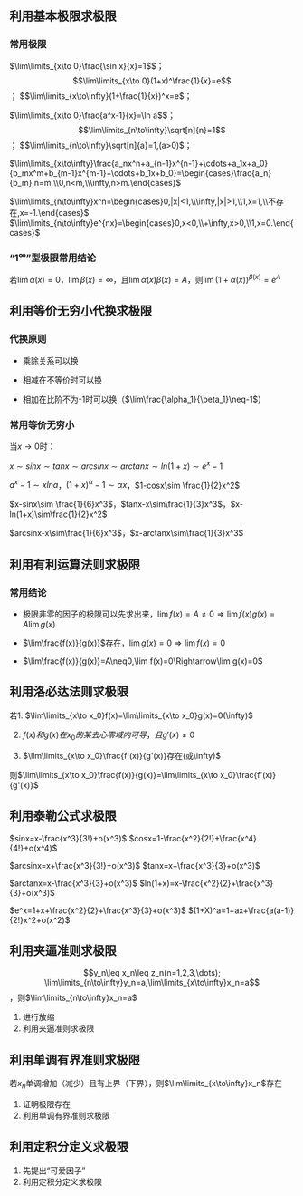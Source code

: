 ## 利用基本极限求极限

### 常用极限

$\lim\limits_{x\to 0}\frac{\sin x}{x}=1$$；	$$\lim\limits_{x\to 0}(1+x)^\frac{1}{x}=e$$；	$$\lim\limits_{x\to\infty}(1+\frac{1}{x})^x=e$；

$\lim\limits_{x\to 0}\frac{a^x-1}{x}=\ln a$$；	$$\lim\limits_{n\to\infty}\sqrt[n]{n}=1$$；	$$\lim\limits_{n\to\infty}\sqrt[n]{a}=1,(a>0)$；

$\lim\limits_{x\to\infty}\frac{a_nx^n+a_{n-1}x^{n-1}+\cdots+a_1x+a_0}{b_mx^m+b_{m-1}x^{m-1}+\cdots+b_1x+b_0}=\begin{cases}\frac{a_n}{b_m},n=m,\\0,n<m,\\\infty,n>m.\end{cases}$

$\lim\limits_{n\to\infty}x^n=\begin{cases}0,|x|<1,\\\infty,|x|>1,\\1,x=1,\\不存在,x=-1.\end{cases}$	$\lim\limits_{n\to\infty}e^{nx}=\begin{cases}0,x<0,\\+\infty,x>0,\\1,x=0.\end{cases}$

### “$1^\infty$”型极限常用结论

若$\lim\alpha(x)=0$，$\lim\beta(x)=\infty$，且$\lim\alpha(x)\beta(x)=A$，则$\lim(1+\alpha(x))^{\beta(x)}=e^A$

## 利用等价无穷小代换求极限

### 代换原则

- 乘除关系可以换

- 相减在不等价时可以换

- 相加在比阶不为-1时可以换（$\lim\frac{\alpha_1}{\beta_1}\neq-1$）

### 常用等价无穷小

当$x\to 0$时：

$x\sim sinx\sim tanx\sim arcsinx\sim arctanx\sim ln(1+x)\sim e^x-1$

$a^x-1\sim xlna$$，$$(1+x)^\alpha-1\sim \alpha x$$，$$1-cosx\sim \frac{1}{2}x^2$

$x-sinx\sim \frac{1}{6}x^3$$，$$tanx-x\sim\frac{1}{3}x^3$$，$$x-ln(1+x)\sim\frac{1}{2}x^2$

$arcsinx-x\sim\frac{1}{6}x^3$$，$$x-arctanx\sim\frac{1}{3}x^3$

## 利用有利运算法则求极限

### 常用结论

- 极限非零的因子的极限可以先求出来，$\lim f(x)=A\neq0\Rightarrow\lim f(x)g(x)=A\lim g(x)$

- $\lim\frac{f(x)}{g(x)}$存在，$\lim g(x)=0\Rightarrow\lim f(x)=0$

- $\lim\frac{f(x)}{g(x)}=A\neq0,\lim f(x)=0\Rightarrow\lim g(x)=0$
## 利用洛必达法则求极限

若1. $\lim\limits_{x\to x_0}f(x)=\lim\limits_{x\to x_0}g(x)=0(\infty)$

2. $f(x)和g(x)在x_0的某去心零域内可导，且g'(x)\neq0$

3. $\lim\limits_{x\to x_0}\frac{f'(x)}{g'(x)}存在(或\infty)$

则$\lim\limits_{x\to x_0}\frac{f(x)}{g(x)}=\lim\limits_{x\to x_0}\frac{f'(x)}{g'(x)}$

## 利用泰勒公式求极限

$sinx=x-\frac{x^3}{3!}+o(x^3)$				  	$cosx=1-\frac{x^2}{2!}+\frac{x^4}{4!}+o(x^4)$

$arcsinx=x+\frac{x^3}{3!}+o(x^3)$				$tanx=x+\frac{x^3}{3}+o(x^3)$

$arctanx=x-\frac{x^3}{3}+o(x^3)$				$ln(1+x)=x-\frac{x^2}{2}+\frac{x^3}{3}+o(x^3)$

$e^x=1+x+\frac{x^2}{2}+\frac{x^3}{3}+o(x^3)$		$(1+X)^a=1+ax+\frac{a(a-1)}{2!}x^2+o(x^2)$

## 利用夹逼准则求极限

$$y_n\leq x_n\leq z_n(n=1,2,3,\dots);	\lim\limits_{n\to\infty}y_n=a,\lim\limits_{x\to\infty}x_n=a$$，则$\lim\limits_{n\to\infty}x_n=a$

1. 进行放缩
2. 利用夹逼准则求极限

## 利用单调有界准则求极限

若$x_n$单调增加（减少）且有上界（下界），则$\lim\limits_{x\to\infty}x_n$存在

1. 证明极限存在
2. 利用单调有界准则求极限

## 利用定积分定义求极限

1. 先提出“可爱因子”
2. 利用定积分定义求极限
